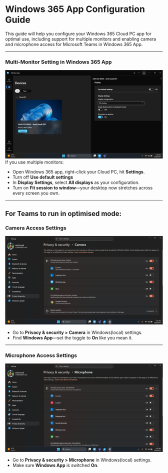 # Windows 365 App Configuration Guide

This guide will help you configure your Windows 365 Cloud PC app for optimal use, including support for multiple monitors and enabling camera and microphone access for Microsoft Teams in Windows 365 App.

---

### Multi-Monitor Setting in Windows 365 App  
![Multi-Monitor Settings](image-1.png)
If you use multiple monitors:  
- Open Windows 365 app, right-click your Cloud PC, hit **Settings**.
- Turn off **Use default settings**
- In **Display Settings**, select **All displays** as your configuration.
- Turn on **Fit session to window**—your desktop now stretches across every screen you own.

---

## For Teams to run in optimised mode:


### Camera Access Settings  
![Camera Settings](image-2.png) 
- Go to **Privacy & security > Camera** in Windows(local) settings.
- Find **Windows App**—set the toggle to **On** like you mean it.

---

### Microphone Access Settings  
![Microphone Settings](image-3.png)  
- Go to **Privacy & security > Microphone** in Windows(local) settings.
- Make sure **Windows App** is switched **On**.

